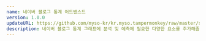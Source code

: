 ```yaml
---
name: 네이버 블로그 통계 어드밴스드
version: 1.0.0
updateURL: https://github.com/myso-kr/kr.myso.tampermonkey/raw/master/service/com.naver.blog-analytics.advanced.user.js
description: 네이버 블로그 통계 그래프에 분석 및 예측에 필요한 다양한 요소를 추가해줍니다.
---
```

